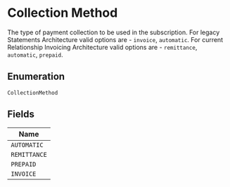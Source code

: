 
# Collection Method

The type of payment collection to be used in the subscription. For legacy Statements Architecture valid options are - `invoice`, `automatic`. For current Relationship Invoicing Architecture valid options are - `remittance`, `automatic`, `prepaid`.

## Enumeration

`CollectionMethod`

## Fields

| Name |
|  --- |
| `AUTOMATIC` |
| `REMITTANCE` |
| `PREPAID` |
| `INVOICE` |

